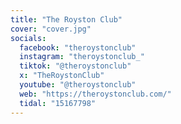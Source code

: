 ```yaml
---
title: "The Royston Club"
cover: "cover.jpg"
socials:
  facebook: "theroystonclub"
  instagram: "theroystonclub_"
  tiktok: "@theroystonclub"
  x: "TheRoystonClub"
  youtube: "@theroystonclub"
  web: "https://theroystonclub.com/"
  tidal: "15167798"
---
```

